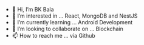 - 👋 Hi, I’m BK Bala
- 👀 I’m interested in ... React, MongoDB and NestJS
- 🌱 I’m currently learning ... Android Development
- 💞️ I’m looking to collaborate on ... Blockchain
- 📫 How to reach me ... via Github

<!---
itsmanjubala/itsmanjubala is a ✨ special ✨ repository because its `README.md` (this file) appears on your GitHub profile.
You can click the Preview link to take a look at your changes.
--->
